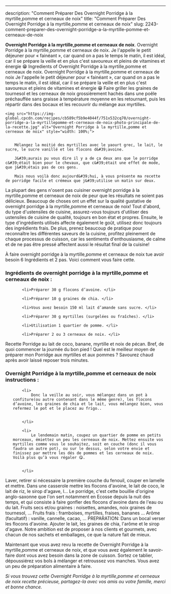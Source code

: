---
description: "Comment Préparer Des Overnight Porridge à la myrtille,pomme et cerneaux de noix"
title: "Comment Préparer Des Overnight Porridge à la myrtille,pomme et cerneaux de noix"
slug: 2243-comment-preparer-des-overnight-porridge-a-la-myrtille-pomme-et-cerneaux-de-noix

<p>
	<strong>Overnight Porridge à la myrtille,pomme et cerneaux de noix</strong>. 
	Overnight Porridge à la myrtille,pomme et cerneaux de noix. Je l&#39;appelle le petit déjeuner pour « fainéant », car quand on a pas le temps le matin, il est idéal, car il se prépare la veille et en plus c&#39;est savoureux et pleins de vitamines et énergie 😁 Ingredients of Overnight Porridge à la myrtille,pomme et cerneaux de noix. Overnight Porridge à la myrtille,pomme et cerneaux de noix Je l&#39;appelle le petit déjeuner pour « fainéant », car quand on a pas le temps le matin, il est idéal, car il se prépare la veille et en plus c&#39;est savoureux et pleins de vitamines et énergie 😁 Faire griller les graines de tournesol et les cerneaux de noix grossièrement hachés dans une poêle préchauffée sans graisse à température moyenne en les retournant, puis les répartir dans des bocaux et les recouvrir du mélange aux myrtilles.
</p>
<p>
	
	<img src="https://img-global.cpcdn.com/recipes/cb589cf5b9e4044f/751x532cq70/overnight-porridge-a-la-myrtillepomme-et-cerneaux-de-noix-photo-principale-de-la-recette.jpg" alt="Overnight Porridge à la myrtille,pomme et cerneaux de noix" style="width: 100%;">
	
	
		Mélangez la moitié des myrtilles avec le yaourt grec, le lait, le sucre, le sucre vanillé et les flocons d&#39;avoine.
	
		J&#39;aurais pu vous dire il y a de ça deux ans que le porridge c&#39;était bien pour le chevaux, que c&#39;était une effet de mode, que j&#39;étais pas de ces gens.
	
		Mais nous voilà donc aujourd&#39;hui, à vous présente ma recette de porridge facile et crémeux que j&#39;utilise un matin sur deux.
	
</p>

La plupart des gens n'osent pas cuisiner overnight porridge à la myrtille,pomme et cerneaux de noix de peur que les résultats ne soient pas délicieux. Beaucoup de choses ont un effet sur la qualité gustative de overnight porridge à la myrtille,pomme et cerneaux de noix! Tout d'abord, du type d'ustensiles de cuisine, assurez-vous toujours d'utiliser des ustensiles de cuisine de qualité, toujours en bon état et propres. Ensuite, le type d'ingrédients utilisés affecte également le goût, utilisez donc toujours des ingrédients frais. De plus, prenez beaucoup de pratique pour reconnaître les différentes saveurs de la cuisine, profitez pleinement de chaque processus de cuisson, car les sentiments d'enthousiasme, de calme et de ne pas être pressé affectent aussi le résultat final de la cuisine!

<!--inarticleads1-->

À faire overnight porridge à la myrtille,pomme et cerneaux de noix tue avoir besoin 6 Ingrédients et 2 pas. Voici comment vous faire cette.

<h3>Ingrédients de overnight porridge à la myrtille,pomme et cerneaux de noix :</h3>

<ol>
	
		<li>Préparer 30 g flocons d’avoine. </li>
	
		<li>Préparer 10 g graines de chia. </li>
	
		<li>Vous avez besoin 150 ml lait d’amande sans sucre. </li>
	
		<li>Préparer 30 g myrtilles (surgelées ou fraîches). </li>
	
		<li>Utilisation 1 quartier de pomme. </li>
	
		<li>Préparer 2 ou 3 cerneaux de noix. </li>
	
</ol>

Recette Porridge au lait de coco, banane, myrtille et noix de pécan. Bref, de quoi commencer la journée du bon pied ! Quel est le meilleur moyen de préparer mon Porridge aux myrtilles et aux pommes ? Savourez chaud après avoir laissé reposer trois minutes. 

<!--inarticleads2-->

<h3>Overnight Porridge à la myrtille,pomme et cerneaux de noix instructions :</h3>

<ol>
	
		<li>
			Donc la veille au soir, vous mélangez dans un pot à confiture(ou autre contenant dans le même genre), les flocons d’avoine, les graines de chia et le lait, vous mélangez bien, vous refermez le pot et le placez au frigo..
			
			
		</li>
	
		<li>
			Le lendemain matin, coupez un quartier de pomme en petits morceaux, émiettez un peu les cerneaux de noix. Mettez ensuite vos myrtilles comme vous le souhaitez, soit en couche (donc il vous faudra un autre pot), ou sur le dessus, selon votre envie et finissez par mettre les dés de pommes et les cerneaux de noix. Voilà plus qu’à vous régaler 😋.
			
			
		</li>
	
</ol>

Laver, retirer si nécessaire la première couche du fenouil, couper en lamelle et mettre. Dans une casserole mettre les flocons d&#39;avoine, le lait de coco, le lait de riz, le sirop d&#39;agave, l… Le porridge, c&#39;est cette bouillie d&#39;origine anglo-saxonne que l&#39;on sert notamment en Ecosse depuis la nuit des temps, et qui consiste à faire gonfler des flocons d&#39;avoine dans de l&#39;eau ou du lait. Fruits secs et/ou graines : noisettes, amandes, noix graines de tournesol, … Fruits frais : framboises, myrtilles, fraises, bananes … Arôme (facultatif) : vanille, cannelle, cacao, … PREPARATION: Dans un bocal verser les flocons d&#39;avoine. Ajouter le lait, les graines de chia, l&#39;arôme et le sirop d&#39;agave. Notre ambition est de proposer à nos clients et gourmets, avec chacun de nos sachets et emballages, ce que la nature fait de mieux. 

<!--inarticleads1-->

<p>
Maintenant que vous avez revu la recette de Overnight Porridge à la myrtille,pomme et cerneaux de noix, et que vous avez également le savoir-faire dont vous avez besoin dans la zone de cuisson. Sortez ce tablier, dépoussiérez vos bols à mélanger et retroussez vos manches. Vous avez un peu de préparation alimentaire à faire.
</p>

<p>
<i>Si vous trouvez cette Overnight Porridge à la myrtille,pomme et cerneaux de noix recette précieuse, partagez-la avec vos amis ou votre famille, merci et bonne chance.</i>
</p>
